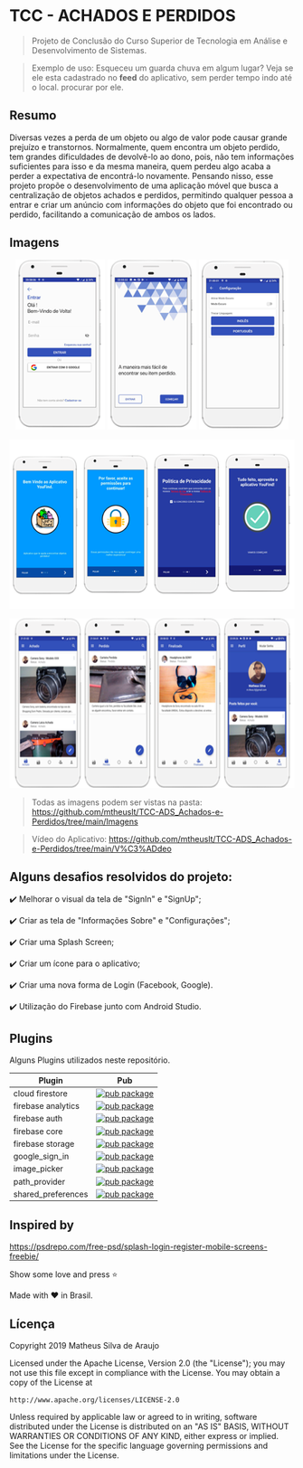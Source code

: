 # TCC - ACHADOS E PERDIDOS

> Projeto de Conclusão do Curso Superior de Tecnologia em Análise e Desenvolvimento de Sistemas.

> Exemplo de uso: Esqueceu um guarda chuva em algum lugar? Veja se ele esta cadastrado no **feed** do aplicativo, sem perder tempo indo até o local.
procurar por ele.

## Resumo
Diversas vezes a perda de um objeto ou algo de valor pode causar grande prejuízo e transtornos. Normalmente, quem encontra um objeto perdido, tem grandes dificuldades de devolvê-lo ao dono, pois, não tem informações suficientes para isso e da mesma maneira, quem perdeu algo acaba a perder a expectativa de encontrá-lo novamente. Pensando nisso, esse projeto propõe o desenvolvimento de uma aplicação móvel que busca a centralização de objetos achados e perdidos, permitindo qualquer pessoa a entrar e criar um anúncio com informações do objeto que foi encontrado ou perdido, facilitando a comunicação de ambos os lados.

## Imagens

<p align="center">
  <img src="https://github.com/mtheuslt/TCC-ADS_Achados-e-Perdidos/blob/main/Imagens/03%20-%20Tela%20de%20Login.png?raw=true" height="300"/>
  <img src="https://github.com/mtheuslt/TCC-ADS_Achados-e-Perdidos/blob/main/Imagens/02%20-%20Primeira%20Tela.png?raw=true" height="300"/>
  <img src="https://github.com/mtheuslt/TCC-ADS_Achados-e-Perdidos/blob/main/Imagens/11%20-%20Configura%C3%A7%C3%A3o.png?raw=true" height="300"/>
</p>

<p align="center">
  <img src="https://github.com/mtheuslt/TCC-ADS_Achados-e-Perdidos/blob/main/Imagens/01%20-%20Telas%20de%20Introdu%C3%A7%C3%A3o%20do%20Aplicativo.png?raw=true" height="300"/>
</p>

<p align="center">
  <img src="https://github.com/mtheuslt/TCC-ADS_Achados-e-Perdidos/blob/main/Imagens/07%20-%20Fragmentos%20da%20Tela%20Principal%20(Achados,%20Perdidos,%20Finalizado%20e%20Perfil).png?raw=true" height="300"/>
</p>

> Todas as imagens podem ser vistas na pasta: https://github.com/mtheuslt/TCC-ADS_Achados-e-Perdidos/tree/main/Imagens

> Vídeo do Aplicativo: https://github.com/mtheuslt/TCC-ADS_Achados-e-Perdidos/tree/main/V%C3%ADdeo

## Alguns desafios resolvidos do projeto:

:heavy_check_mark: Melhorar o visual da tela de "SignIn" e "SignUp";

:heavy_check_mark: Criar as tela de "Informações Sobre" e "Configurações";

:heavy_check_mark: Criar uma Splash Screen;

:heavy_check_mark: Criar um ícone para o aplicativo;

:heavy_check_mark: Criar uma nova forma de Login (Facebook, Google).

:heavy_check_mark: Utilização do Firebase junto com Android Studio.

## Plugins
Alguns Plugins utilizados neste repositório.

| Plugin | Pub |
|--------|-----|
| cloud firestore | [![pub package](https://img.shields.io/pub/v/cloud_firestore.svg)](https://pub.dev/packages/cloud_firestore) |
| firebase analytics | [![pub package](https://img.shields.io/pub/v/firebase_analytics.svg)](https://pub.dev/packages/firebase_analytics) |
| firebase auth | [![pub package](https://img.shields.io/pub/v/firebase_auth.svg)](https://pub.dev/packages/firebase_auth) |
| firebase core | [![pub package](https://img.shields.io/pub/v/firebase_core.svg)](https://pub.dev/packages/firebase_core) |
| firebase storage | [![pub package](https://img.shields.io/pub/v/firebase_storage.svg)](https://pub.dev/packages/firebase_storage) |
| google_sign_in | [![pub package](https://img.shields.io/pub/v/google_sign_in.svg)](https://pub.dev/packages/google_sign_in) |
| image_picker | [![pub package](https://img.shields.io/pub/v/image_picker.svg)](https://pub.dev/packages/image_picker) |
| path_provider | [![pub package](https://img.shields.io/pub/v/path_provider.svg)](https://pub.dev/packages/path_provider) |
| shared_preferences | [![pub package](https://img.shields.io/pub/v/shared_preferences.svg)](https://pub.dev/packages/shared_preferences) |

## Inspired by
https://psdrepo.com/free-psd/splash-login-register-mobile-screens-freebie/

Show some love and press :star: 

Made with :heart: in Brasil.


Lícença
----
Copyright 2019 Matheus Silva de Araujo

Licensed under the Apache License, Version 2.0 (the "License");
you may not use this file except in compliance with the License.
You may obtain a copy of the License at

    http://www.apache.org/licenses/LICENSE-2.0

Unless required by applicable law or agreed to in writing, software
distributed under the License is distributed on an "AS IS" BASIS,
WITHOUT WARRANTIES OR CONDITIONS OF ANY KIND, either express or implied.
See the License for the specific language governing permissions and
limitations under the License.
